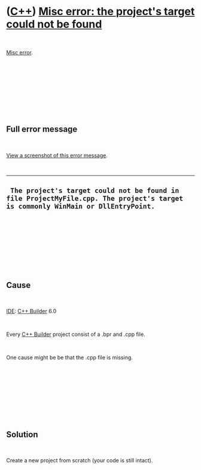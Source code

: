 
 

 

 

 

 

([C++](Cpp.md)) [Misc error: the project's target could not be found](CppMiscErrorTheProjectsTargetCouldNotBeFound.md)
========================================================================================================================

 

[Misc error](CppMiscError.md).

 

 

 

 

 

Full error message
------------------

 

[View a screenshot of this error
message](CppMiscErrorTheProjectsTargetCouldNotBeFound.PNG).

 

  ----------------------------------------------------------------------------------------------------------------------------------
  ` The project's target could not be found in file ProjectMyFile.cpp. The project's target is commonly WinMain or DllEntryPoint.`
  ----------------------------------------------------------------------------------------------------------------------------------

 

 

 

 

 

Cause
-----

 

[IDE](CppIde.md): [C++ Builder](CppBuilder.md) 6.0

 

Every [C++ Builder](CppBuilder.md) project consist of a .bpr and .cpp
file.

 

One cause might be be that the .cpp file is missing.

 

 

 

 

 

Solution
--------

 

Create a new project from scratch (your code is still intact).

 

 

 

 

 

 


